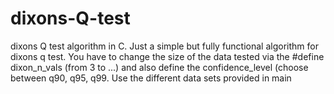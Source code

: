 # dixons-Q-test
dixons Q test algorithm in C.
Just a simple but fully functional algorithm for dixons q test.
You have to change the size of the data tested via the #define dixon_n_vals (from 3 to ...)
and also define the confidence_level (choose between q90, q95, q99.
Use the different data sets provided in main
